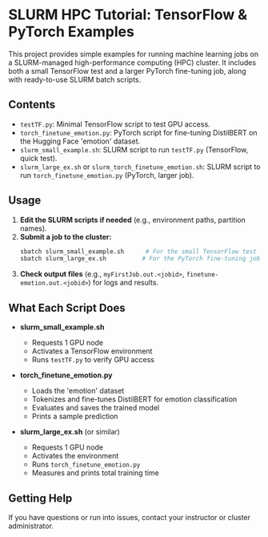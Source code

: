 # SLURM HPC Tutorial: TensorFlow & PyTorch Examples

This project provides simple examples for running machine learning jobs on a SLURM-managed high-performance computing (HPC) cluster. It includes both a small TensorFlow test and a larger PyTorch fine-tuning job, along with ready-to-use SLURM batch scripts.

## Contents

- `testTF.py`: Minimal TensorFlow script to test GPU access.
- `torch_finetune_emotion.py`: PyTorch script for fine-tuning DistilBERT on the Hugging Face 'emotion' dataset.
- `slurm_small_example.sh`: SLURM script to run `testTF.py` (TensorFlow, quick test).
- `slurm_large_ex.sh` or `slurm_torch_finetune_emotion.sh`: SLURM script to run `torch_finetune_emotion.py` (PyTorch, larger job).

## Usage

1. **Edit the SLURM scripts if needed** (e.g., environment paths, partition names).
2. **Submit a job to the cluster:**
   ```bash
   sbatch slurm_small_example.sh      # For the small TensorFlow test
   sbatch slurm_large_ex.sh          # For the PyTorch fine-tuning job
   ```
3. **Check output files** (e.g., `myFirstJob.out.<jobid>`, `finetune-emotion.out.<jobid>`) for logs and results.

## What Each Script Does

- **slurm_small_example.sh**
  - Requests 1 GPU node
  - Activates a TensorFlow environment
  - Runs `testTF.py` to verify GPU access

- **torch_finetune_emotion.py**
  - Loads the 'emotion' dataset
  - Tokenizes and fine-tunes DistilBERT for emotion classification
  - Evaluates and saves the trained model
  - Prints a sample prediction

- **slurm_large_ex.sh** (or similar)
  - Requests 1 GPU node
  - Activates the environment
  - Runs `torch_finetune_emotion.py`
  - Measures and prints total training time

## Getting Help
If you have questions or run into issues, contact your instructor or cluster administrator.
